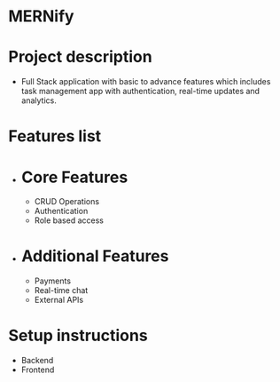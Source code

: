 # MERNify

# Project description
  - Full Stack application with basic to advance features which includes task management app with authentication, real-time updates and analytics.

# Features list
  - # Core Features
    - CRUD Operations
    - Authentication
    - Role based access
   
  - # Additional Features
    - Payments
    - Real-time chat
    - External APIs
      
# Setup instructions
  - Backend
  - Frontend
